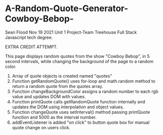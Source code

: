 # A-Random-Quote-Generator-Cowboy-Bebop-

Sean Flood
Nov 19 2021
Unit 1 Project-Team Treehouse Full Stack Javascript tech degree.



EXTRA CREDIT ATTEMPT.



This page displays random quotes from the show "Cowboy Bebop", in 5 second intervals, while changing the background of the page to a random color. 

1. Array of quote objects is created named "quotes"
2. Function getRandomQuote() uses for-loop and math.random method to return a random quote from the quotes array.
3. Function changeBackgroundColor assigns a random number to each rgb value and updates DOM with values.
4. Function printQuote calls getRandomQuote function internally and updates the DOM using interpolation and object values.
5. Function changeQuote uses setInterval() method passing printQuote function and 5000 as the interval number.
6. addEventListener is added "on click" to button quote box for manual quote change on users click. 
